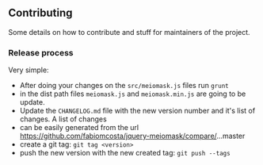 ## Contributing
Some details on how to contribute and stuff for maintainers of the project.

### Release process

Very simple:

* After doing your changes on the `src/meiomask.js` files run `grunt`
* in the dist path files `meiomask.js` and `meiomask.min.js` are going to be update.
* Update the `CHANGELOG.md` file with the new version number and it's list of changes. A list of changes
* can be easily generated from the url https://github.com/fabiomcosta/jquery-meiomask/compare/<previous-version>...master
* create a git tag: `git tag <version>`
* push the new version with the new created tag: `git push --tags`

